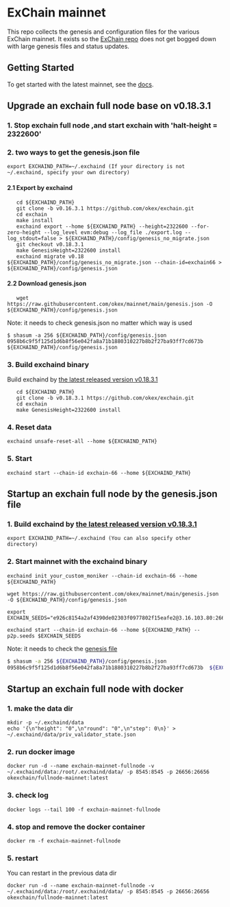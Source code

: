 # ExChain mainnet

This repo collects the genesis and configuration files for the various ExChain
mainnet. It exists so the [ExChain repo](https://github.com/okex/exchain)
does not get bogged down with large genesis files and status updates.

## Getting Started

To get started with the latest mainnet, see the
[docs](https://okexchain-docs.readthedocs.io/en/latest/getting-start/join-okexchain-mainnet.html).


## Upgrade an exchain full node base on v0.18.3.1

### 1. Stop exchain  full node ,and start exchain with 'halt-height = 2322600'
### 2. two ways to get the genesis.json file
```
export EXCHAIND_PATH=~/.exchaind (If your directory is not ~/.exchaind, specify your own directory)
```
#### 2.1 Export by exchaind
```
   cd ${EXCHAIND_PATH}
   git clone -b v0.16.3.1 https://github.com/okex/exchain.git
   cd exchain
   make install
   exchaind export --home ${EXCHAIND_PATH} --height=2322600 --for-zero-height --log_level evm:debug --log_file ./export.log --log_stdout=false > ${EXCHAIND_PATH}/config/genesis_no_migrate.json
   git checkout v0.18.3.1
   make GenesisHeight=2322600 install
   exchaind migrate v0.18 ${EXCHAIND_PATH}/config/genesis_no_migrate.json --chain-id=exchain66 > ${EXCHAIND_PATH}/config/genesis.json
```
#### 2.2 Download genesis.json
```
   wget https://raw.githubusercontent.com/okex/mainnet/main/genesis.json -O ${EXCHAIND_PATH}/config/genesis.json
```
Note: it needs to check genesis.json no matter which way is used
```
$ shasum -a 256 ${EXCHAIND_PATH}/config/genesis.json
0958b6c9f5f125d1d6b8f56e042fa8a71b1880310227b8b2f27ba93ff7cd673b  ${EXCHAIND_PATH}/config/genesis.json
```
### 3. Build exchaind binary
Build exchaind by [the latest released version v0.18.3.1](https://github.com/okex/exchain/releases/tag/v0.18.3.1)
```
   cd ${EXCHAIND_PATH}
   git clone -b v0.18.3.1 https://github.com/okex/exchain.git
   cd exchain
   make GenesisHeight=2322600 install
```
### 4. Reset data
`exchaind unsafe-reset-all --home ${EXCHAIND_PATH}`
### 5. Start
`exchaind start --chain-id exchain-66 --home ${EXCHAIND_PATH}`


## Startup an exchain full node by the genesis.json file
### 1. Build exchaind by [the latest released version v0.18.3.1](https://github.com/okex/exchain/releases/tag/v0.18.3.1)
```
export EXCHAIND_PATH=~/.exchaind (You can also specify other directory)
```

### 2. Start mainnet with the exchaind binary

```
exchaind init your_custom_moniker --chain-id exchain-66 --home ${EXCHAIND_PATH}

wget https://raw.githubusercontent.com/okex/mainnet/main/genesis.json -O ${EXCHAIND_PATH}/config/genesis.json

export EXCHAIN_SEEDS="e926c8154a2af4390de02303f0977802f15eafe2@3.16.103.80:26656,7fa5b1d1f1e48659fa750b6aec702418a0e75f13@35.177.8.240:26656,c8f32b793871b56a11d94336d9ce6472f893524b@18.167.16.85:26656"

exchaind start --chain-id exchain-66 --home ${EXCHAIND_PATH} --p2p.seeds $EXCHAIN_SEEDS
```

Note: it needs to check the [genesis file](https://raw.githubusercontent.com/okex/mainnet/main/genesis.json)

```bash
$ shasum -a 256 ${EXCHAIND_PATH}/config/genesis.json
0958b6c9f5f125d1d6b8f56e042fa8a71b1880310227b8b2f27ba93ff7cd673b  ${EXCHAIND_PATH}/config/genesis.json
```

## Startup an exchain full node with docker
### 1. make the data dir
```shell
mkdir -p ~/.exchaind/data
echo '{\n"height": "0",\n"round": "0",\n"step": 0\n}' > ~/.exchaind/data/priv_validator_state.json
```

### 2. run docker image
```shell
docker run -d --name exchain-mainnet-fullnode -v ~/.exchaind/data:/root/.exchaind/data/ -p 8545:8545 -p 26656:26656 okexchain/fullnode-mainnet:latest
```

### 3. check log
```shell
docker logs --tail 100 -f exchain-mainnet-fullnode
```

### 4. stop and remove the docker container
```shell
docker rm -f exchain-mainnet-fullnode
```

### 5. restart
You can restart in the previous data dir
```shell
docker run -d --name exchain-mainnet-fullnode -v ~/.exchaind/data:/root/.exchaind/data/ -p 8545:8545 -p 26656:26656 okexchain/fullnode-mainnet:latest
```
